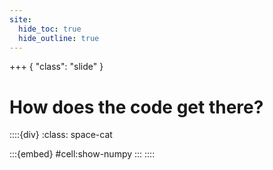 ```yaml
---
site:
  hide_toc: true
  hide_outline: true
---
```


+++ { "class": "slide" }

# How does the code get there?

::::{div}
:class: space-cat

:::{embed} #cell:show-numpy
:::
::::
